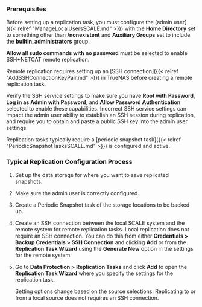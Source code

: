 &NewLine;

### Prerequisites

Before setting up a replication task, you must configure the [admin user]({{< relref "ManageLocalUsersSCALE.md" >}}) with the **Home Directory** set to something other than **/nonexistent** and **Auxiliary Groups** set to include the **builtin_administrators** group.

**Allow all sudo commands with no password** must be selected to enable SSH+NETCAT remote replication.

Remote replication requires setting up an [SSH connection]({{< relref "AddSSHConnectionKeyPair.md" >}}) in TrueNAS before creating a remote replication task.

Verify the SSH service settings to make sure you have **Root with Password**, **Log in as Admin with Password**, and **Allow Password Authentication** selected to enable these capabilities.
Incorrect SSH service settings can impact the admin user ability to establish an SSH session during replication, and require you to obtain and paste a public SSH key into the admin user settings.

Replication tasks typically require a [periodic snapshot task]({{< relref "PeriodicSnapshotTasksSCALE.md" >}}) is configured and active.

### Typical Replication Configuration Process

1. Set up the data storage for where you want to save replicated snapshots.

2. Make sure the admin user is correctly configured.

3. Create a Periodic Snapshot task of the storage locations to be backed up.

4. Create an SSH connection between the local SCALE system and the remote system for remote replication tasks. Local replication does not require an SSH connection.
   You can do this from either **Credentials > Backup Credentials > SSH Connection** and clicking **Add** or from the **Replication Task Wizard** using the **Generate New** option in the settings for the remote system.

5. Go to **Data Protection > Replication Tasks** and click **Add** to open the **Replication Task Wizard** where you specify the settings for the replication task.

   Setting options change based on the source selections. Replicating to or from a local source does not requires an SSH connection.
